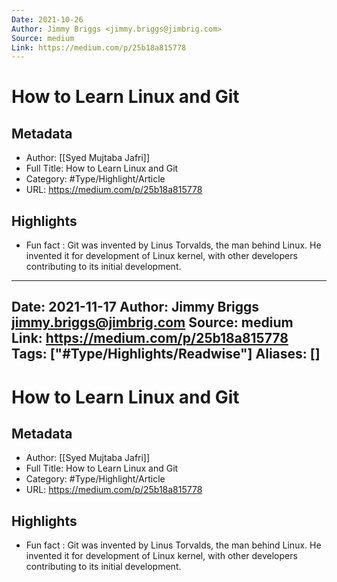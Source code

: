 ```yaml
---
Date: 2021-10-26
Author: Jimmy Briggs <jimmy.briggs@jimbrig.com>
Source: medium
Link: https://medium.com/p/25b18a815778
---
```

# How to Learn Linux and Git

## Metadata
- Author: [[Syed Mujtaba Jafri]]
- Full Title: How to Learn Linux and Git
- Category: #Type/Highlight/Article
- URL: https://medium.com/p/25b18a815778

## Highlights
- Fun fact : Git was invented by Linus Torvalds, the man behind Linux. He invented it for development of Linux kernel, with other developers contributing to its initial development.
---
Date: 2021-11-17
Author: Jimmy Briggs <jimmy.briggs@jimbrig.com>
Source: medium
Link: https://medium.com/p/25b18a815778
Tags: ["#Type/Highlights/Readwise"]
Aliases: []
---
# How to Learn Linux and Git

## Metadata
- Author: [[Syed Mujtaba Jafri]]
- Full Title: How to Learn Linux and Git
- Category: #Type/Highlight/Article
- URL: https://medium.com/p/25b18a815778

## Highlights
- Fun fact : Git was invented by Linus Torvalds, the man behind Linux. He invented it for development of Linux kernel, with other developers contributing to its initial development.
